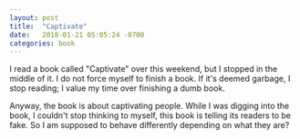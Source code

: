```yaml
---
layout: post
title:  "Captivate"
date:   2018-01-21 05:05:24 -0700
categories: book
---
```


I read a book called "Captivate" over this weekend, but I stopped in the middle of it. I do not force myself to finish a book. If it's deemed garbage, I stop reading; I value my time over finishing a dumb book.

Anyway, the book is about captivating people. While I was digging into the book, I couldn't stop thinking to myself, this book is telling its readers to be fake. So I am supposed to behave differently depending on what they are?
